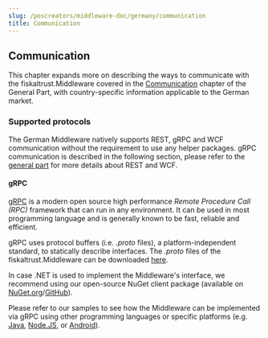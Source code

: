 ```yaml
---
slug: /poscreators/middleware-doc/germany/communication
title: Communication
---
```


## Communication
This chapter expands more on describing the ways to communicate with the fiskaltrust.Middleware covered in the [Communication](../../general/communication/communication.md) chapter of the General Part, with country-specific information applicable to the German market.

### Supported protocols
The German Middleware natively supports REST, gRPC and WCF communication without the requirement to use any helper packages. gRPC communication is described in the following section, please refer to the [general part](../../general/communication/communication.md) for more details about REST and WCF.

#### gRPC
[gRPC](https://grpc.io) is a modern open source high performance _Remote Procedure Call (RPC)_ framework that can run in any environment. It can be used in most programming language and is generally known to be fast, reliable and efficient.

gRPC uses protocol buffers (i.e. _.proto_ files), a platform-independent standard, to statically describe interfaces. The _.proto_ files of the fiskaltrust.Middleware can be downloaded [here](https://github.com/fiskaltrust/interface-doc/tree/master/dist/protos/).

In case .NET is used to implement the Middleware's interface, we recommend using our open-source NuGet client package (available on [NuGet.org](https://www.nuget.org/packages/fiskaltrust.Middleware.Interface.Client.Grpc/)/[GitHub](https://www.nuget.org/packages/fiskaltrust.Middleware.Interface.Client.Grpc/)).

 Please refer to our samples to see how the Middleware can be implemented via gRPC using other programming languages or specific platforms (e.g. [Java](https://github.com/fiskaltrust/middleware-demo-java), [Node.JS](https://github.com/fiskaltrust/middleware-demo-node), or [Android](https://github.com/fiskaltrust/middleware-demo-android)).